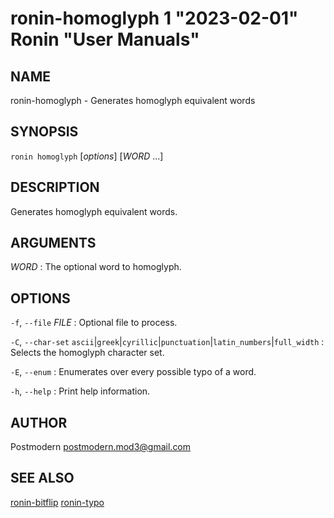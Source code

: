 # ronin-homoglyph 1 "2023-02-01" Ronin "User Manuals"

## NAME

ronin-homoglyph - Generates homoglyph equivalent words

## SYNOPSIS

`ronin homoglyph` [*options*] [*WORD* ...]

## DESCRIPTION

Generates homoglyph equivalent words.

## ARGUMENTS

*WORD*
: The optional word to homoglyph.

## OPTIONS

`-f`, `--file` *FILE*
: Optional file to process.

`-C`, `--char-set` `ascii`\|`greek`\|`cyrillic`\|`punctuation`\|`latin_numbers`\|`full_width`
: Selects the homoglyph character set.

`-E`, `--enum`
: Enumerates over every possible typo of a word.

`-h`, `--help`
: Print help information.

## AUTHOR

Postmodern <postmodern.mod3@gmail.com>

## SEE ALSO

[ronin-bitflip](ronin-bitflip.1.md) [ronin-typo](ronin-typo.1.md)